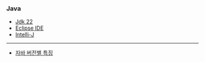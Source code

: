 ### Java
- [Jdk 22](https://www.oracle.com/kr/java/technologies/downloads/#jdk22-windows)
- [Eclipse IDE](https://eclipseide.org/)
- [Intelli-J](https://www.jetbrains.com/ko-kr/idea/download/?section=windows)



----------------
- [자바 버전별 특징](https://www.freeblog-web.info/post/74?blogId=1)
